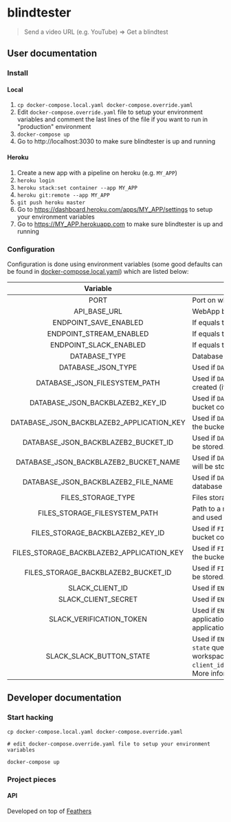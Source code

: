 # blindtester

> Send a video URL (e.g. YouTube) => Get a blindtest

## User documentation

### Install

#### Local

1. `cp docker-compose.local.yaml docker-compose.override.yaml`
1. Edit `docker-compose.override.yaml` file to setup your environment variables and comment the last lines of the file if you want to run in "production" environment
1. `docker-compose up`
1. Go to http://localhost:3030 to make sure blindtester is up and running

#### Heroku

1. Create a new app with a pipeline on heroku (e.g. `MY_APP`)
1. `heroku login`
1. `heroku stack:set container --app MY_APP`
1. `heroku git:remote --app MY_APP`
1. `git push heroku master`
1. Go to https://dashboard.heroku.com/apps/MY_APP/settings to setup your environment variables
1. Go to https://MY_APP.herokuapp.com to make sure blindtester is up and running

### Configuration

Configuration is done using environment variables (some good defaults can be found in [docker-compose.local.yaml](docker-compose.local.yaml)) which are listed below:

| Variable    | Description |
|:-----------:|-------------|
| PORT | Port on which the web server will listen (default value is `3030`) |
| API_BASE_URL | WebApp base URL displayed to end users |
| ENDPOINT_SAVE_ENABLED | If equals to `true`, the API will expose the `save` endpoint |
| ENDPOINT_STREAM_ENABLED | If equals to `true`, the API will expose the `stream` endpoint |
| ENDPOINT_SLACK_ENABLED | If equals to `true`, the API will expose special endpoints to be compatible with Slack. |
| DATABASE_TYPE | Database type. Could be one of `json` (will store application data in a JSON object). |
| DATABASE_JSON_TYPE | Used if `DATABASE_TYPE` is `json`. Could be one of `filesystem` |
| DATABASE_JSON_FILESYSTEM_PATH | Used if `DATABASE_JSON_TYPE` is `filesystem`. Path to a readable/writable file which will be created (if it does not already exist) and used as database. |
| DATABASE_JSON_BACKBLAZEB2_KEY_ID | Used if `DATABASE_JSON_TYPE` is `backblazeb2`. Backblaze B2 key ID used to access the bucket containing the database. More information: [b2_authorize_account](https://www.backblaze.com/b2/docs/b2_authorize_account.html) |
| DATABASE_JSON_BACKBLAZEB2_APPLICATION_KEY | Used if `DATABASE_JSON_TYPE` is `backblazeb2`. Backblaze B2 application key used to access the bucket containing the database. More information: [b2_authorize_account](https://www.backblaze.com/b2/docs/b2_authorize_account.html) |
| DATABASE_JSON_BACKBLAZEB2_BUCKET_ID | Used if `DATABASE_JSON_TYPE` is `backblazeb2`. Backblaze B2 bucket ID where database will be stored. More information: [b2_update_bucket](https://www.backblaze.com/b2/docs/b2_update_bucket.html) |
| DATABASE_JSON_BACKBLAZEB2_BUCKET_NAME | Used if `DATABASE_JSON_TYPE` is `backblazeb2`. Backblaze B2 bucket name where database will be stored. More information: [b2_download_file_by_name](https://www.backblaze.com/b2/docs/b2_download_file_by_name.html) |
| DATABASE_JSON_BACKBLAZEB2_FILE_NAME | Used if `DATABASE_JSON_TYPE` is `backblazeb2`. Name of the file containing the JSON database in the bucket. More information: [b2_download_file_by_name](https://www.backblaze.com/b2/docs/b2_download_file_by_name.html) |
| FILES_STORAGE_TYPE | Files storage type. Could be one of `filesystem`, `backblazeb2` |
| FILES_STORAGE_FILESYSTEM_PATH | Path to a readable/writable directory which will be created (if it does not already exist) and used to store extracted audio files |
| FILES_STORAGE_BACKBLAZEB2_KEY_ID | Used if `FILES_STORAGE_TYPE` is `backblazeb2`. Backblaze B2 key ID used to access the bucket containing the audio files. More information: [b2_authorize_account](https://www.backblaze.com/b2/docs/b2_authorize_account.html) |
| FILES_STORAGE_BACKBLAZEB2_APPLICATION_KEY | Used if `FILES_STORAGE_TYPE` is `backblazeb2`. Backblaze B2 application key used to access the bucket containing the audio files. More information: [b2_authorize_account](https://www.backblaze.com/b2/docs/b2_authorize_account.html) |
| FILES_STORAGE_BACKBLAZEB2_BUCKET_ID | Used if `FILES_STORAGE_TYPE` is `backblazeb2`. Backblaze B2 bucket ID where audio files will be stored. More information: [b2_update_bucket](https://www.backblaze.com/b2/docs/b2_update_bucket.html) |
| SLACK_CLIENT_ID | Used if `ENDPOINT_SLACK_ENABLED` is `true`. Your Slack application "Client ID". |
| SLACK_CLIENT_SECRET | Used if `ENDPOINT_SLACK_ENABLED` is `true`. Your Slack application "Client Secret". |
| SLACK_VERIFICATION_TOKEN | Used if `ENDPOINT_SLACK_ENABLED` is `true`. If defined, this value must match your Slack application "Verification Token" to make sure incoming requests come from your Slack application. More information: [Slack verification token](https://api.slack.com/docs/token-types#verification) |
| SLACK_SLACK_BUTTON_STATE | Used if `ENDPOINT_SLACK_ENABLED` is `true`. If defined, this value must be the same as the `state` query param used in the request used to distribute your Slack application in a Slack workspace (e.g. `https://slack.com/oauth/authorize?client_id=YOUR_SLACK_CLIENT_ID&scope=commands&state=YOUR_SLACK_SLACK_BUTTON_STATE`). More information: [Slack button](https://api.slack.com/docs/slack-button) |

## Developer documentation

### Start hacking

```shell
cp docker-compose.local.yaml docker-compose.override.yaml

# edit docker-compose.override.yaml file to setup your environment variables

docker-compose up
```

### Project pieces

#### API

Developed on top of [Feathers](https://feathersjs.com)
